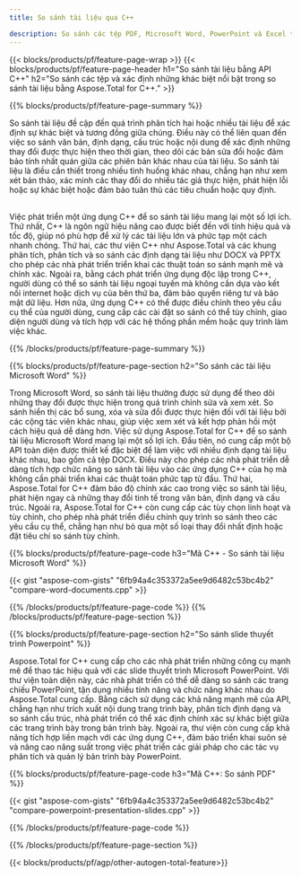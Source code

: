 ```yaml
---
title: So sánh tài liệu qua C++ 

description: So sánh các tệp PDF, Microsoft Word, PowerPoint và Excel thông qua ứng dụng C++ của bạn. Nhận kết quả so sánh nổi bật.
---
```


{{< blocks/products/pf/feature-page-wrap >}}
{{< blocks/products/pf/feature-page-header h1="So sánh tài liệu bằng API C++" h2="So sánh các tệp và xác định những khác biệt nổi bật trong so sánh tài liệu bằng Aspose.Total for C++." >}}

{{% blocks/products/pf/feature-page-summary %}}

So sánh tài liệu đề cập đến quá trình phân tích hai hoặc nhiều tài liệu để xác định sự khác biệt và tương đồng giữa chúng. Điều này có thể liên quan đến việc so sánh văn bản, định dạng, cấu trúc hoặc nội dung để xác định những thay đổi được thực hiện theo thời gian, theo dõi các bản sửa đổi hoặc đảm bảo tính nhất quán giữa các phiên bản khác nhau của tài liệu. So sánh tài liệu là điều cần thiết trong nhiều tình huống khác nhau, chẳng hạn như xem xét bản thảo, xác minh các thay đổi do nhiều tác giả thực hiện, phát hiện lỗi hoặc sự khác biệt hoặc đảm bảo tuân thủ các tiêu chuẩn hoặc quy định.<br /><br />

Việc phát triển một ứng dụng C++ để so sánh tài liệu mang lại một số lợi ích. Thứ nhất, C++ là ngôn ngữ hiệu năng cao được biết đến với tính hiệu quả và tốc độ, giúp nó phù hợp để xử lý các tài liệu lớn và phức tạp một cách nhanh chóng. Thứ hai, các thư viện C++ như Aspose.Total và các khung phân tích, phân tích và so sánh các định dạng tài liệu như DOCX và PPTX cho phép các nhà phát triển triển khai các thuật toán so sánh mạnh mẽ và chính xác. Ngoài ra, bằng cách phát triển ứng dụng độc lập trong C++, người dùng có thể so sánh tài liệu ngoại tuyến mà không cần dựa vào kết nối internet hoặc dịch vụ của bên thứ ba, đảm bảo quyền riêng tư và bảo mật dữ liệu. Hơn nữa, ứng dụng C++ có thể được điều chỉnh theo yêu cầu cụ thể của người dùng, cung cấp các cài đặt so sánh có thể tùy chỉnh, giao diện người dùng và tích hợp với các hệ thống phần mềm hoặc quy trình làm việc khác.

{{% /blocks/products/pf/feature-page-summary  %}}

{{% blocks/products/pf/feature-page-section  h2="So sánh các tài liệu Microsoft Word" %}}

Trong Microsoft Word, so sánh tài liệu thường được sử dụng để theo dõi những thay đổi được thực hiện trong quá trình chỉnh sửa và xem xét. So sánh hiển thị các bổ sung, xóa và sửa đổi được thực hiện đối với tài liệu bởi các cộng tác viên khác nhau, giúp việc xem xét và kết hợp phản hồi một cách hiệu quả dễ dàng hơn. Việc sử dụng Aspose.Total for C++ để so sánh tài liệu Microsoft Word mang lại một số lợi ích. Đầu tiên, nó cung cấp một bộ API toàn diện được thiết kế đặc biệt để làm việc với nhiều định dạng tài liệu khác nhau, bao gồm cả tệp DOCX. Điều này cho phép các nhà phát triển dễ dàng tích hợp chức năng so sánh tài liệu vào các ứng dụng C++ của họ mà không cần phải triển khai các thuật toán phức tạp từ đầu. Thứ hai, Aspose.Total for C++ đảm bảo độ chính xác cao trong việc so sánh tài liệu, phát hiện ngay cả những thay đổi tinh tế trong văn bản, định dạng và cấu trúc. Ngoài ra, Aspose.Total for C++ còn cung cấp các tùy chọn linh hoạt và tùy chỉnh, cho phép nhà phát triển điều chỉnh quy trình so sánh theo các yêu cầu cụ thể, chẳng hạn như bỏ qua một số loại thay đổi nhất định hoặc đặt tiêu chí so sánh tùy chỉnh. 

{{% blocks/products/pf/feature-page-code h3="Mã C++ - So sánh tài liệu Microsoft Word" %}}

{{< gist "aspose-com-gists" "6fb94a4c353372a5ee9d6482c53bc4b2" "compare-word-documents.cpp" >}}

{{% /blocks/products/pf/feature-page-code  %}}
{{% /blocks/products/pf/feature-page-section %}}

{{% blocks/products/pf/feature-page-section  h2="So sánh slide thuyết trình Powerpoint" %}}

Aspose.Total for C++ cung cấp cho các nhà phát triển những công cụ mạnh mẽ để thao tác hiệu quả với các slide thuyết trình Microsoft PowerPoint. Với thư viện toàn diện này, các nhà phát triển có thể dễ dàng so sánh các trang chiếu PowerPoint, tận dụng nhiều tính năng và chức năng khác nhau do Aspose.Total cung cấp. Bằng cách sử dụng các khả năng mạnh mẽ của API, chẳng hạn như trích xuất nội dung trang trình bày, phân tích định dạng và so sánh cấu trúc, nhà phát triển có thể xác định chính xác sự khác biệt giữa các trang trình bày trong bản trình bày. Ngoài ra, thư viện còn cung cấp khả năng tích hợp liền mạch với các ứng dụng C++, đảm bảo triển khai suôn sẻ và nâng cao năng suất trong việc phát triển các giải pháp cho các tác vụ phân tích và quản lý bản trình bày PowerPoint.

{{% blocks/products/pf/feature-page-code h3="Mã C++: So sánh PDF" %}}

{{< gist "aspose-com-gists" "6fb94a4c353372a5ee9d6482c53bc4b2" "compare-powerpoint-presentation-slides.cpp" >}}

{{% /blocks/products/pf/feature-page-code  %}}

{{% /blocks/products/pf/feature-page-section %}}

{{< blocks/products/pf/agp/other-autogen-total-feature>}}